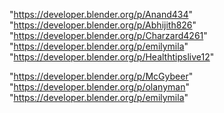 "https://developer.blender.org/p/Anand434"
"https://developer.blender.org/p/Abhijith826"
"https://developer.blender.org/p/Charzard4261"
"https://developer.blender.org/p/emilymila"
"https://developer.blender.org/p/Healthtipslive12"
 
"https://developer.blender.org/p/McGybeer"
"https://developer.blender.org/p/olanyman"
"https://developer.blender.org/p/emilymila"
 
